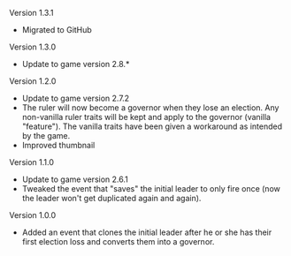 Version 1.3.1
* Migrated to GitHub

Version 1.3.0
* Update to game version 2.8.*

Version 1.2.0
* Update to game version 2.7.2
* The ruler will now become a governor when they lose an election. Any non-vanilla ruler traits will be kept and apply to the governor (vanilla "feature"). The vanilla traits have been given a workaround as intended by the game.
* Improved thumbnail

Version 1.1.0
* Update to game version 2.6.1
* Tweaked the event that "saves" the initial leader to only fire once (now the leader won't get duplicated again and again).

Version 1.0.0
* Added an event that clones the initial leader after he or she has their first election loss and converts them into a governor.
